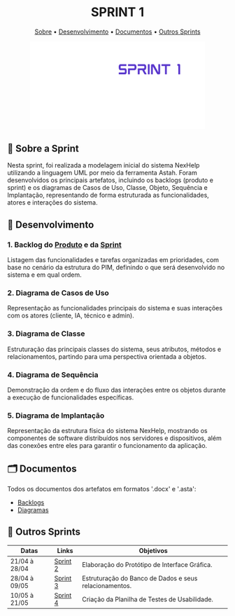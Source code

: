 <h1 align="center" style="font-weight: bold;">SPRINT 1</h1>

<p align="center">
 <a href="#about">Sobre</a> • 
 <a href="#desenv">Desenvolvimento</a> • 
  <a href="#docs">Documentos</a> • 
  <a href="#calendar">Outros Sprints</a>
</p>

<p align="center">
    <img src="https://github.com/lucasconde16/pim3/blob/main/Imagens/sprint1_git.png" alt="NexHelp" width="400px">
</p>

<h2 id="about">📌 Sobre a Sprint</h2>

Nesta sprint, foi realizada a modelagem inicial do sistema NexHelp utilizando a linguagem UML por meio da ferramenta Astah. Foram desenvolvidos os principais artefatos, incluindo os backlogs (produto e sprint) e os diagramas de Casos de Uso, Classe, Objeto, Sequência e Implantação, representando de forma estruturada as funcionalidades, atores e interações do sistema.

<h2 id="desenv">📝 Desenvolvimento</h2>

### 1. Backlog do [Produto](https://github.com/lucasconde16/pim3/blob/Sprint-1/Backlogs/backlog_do_produto.pdf) e da [Sprint](https://github.com/lucasconde16/pim3/blob/Sprint-1/Backlogs/backlog_da_sprint.pdf)

Listagem das funcionalidades e tarefas organizadas em prioridades, com base no cenário da estrutura do PIM, definindo o que será desenvolvido no sistema e em qual ordem.

### 2. Diagrama de Casos de Uso

Representação as funcionalidades principais do sistema e suas interações com os atores (cliente, IA, técnico e admin).

### 3. Diagrama de Classe 

Estruturação das principais classes do sistema, seus atributos, métodos e relacionamentos, partindo para uma perspectiva orientada a objetos.

### 4. Diagrama de Sequência

Demonstração da ordem e do fluxo das interações entre os objetos durante a execução de funcionalidades específicas.

### 5. Diagrama de Implantação

Representação da estrutura física do sistema NexHelp, mostrando os componentes de software distribuídos nos servidores e dispositivos, além das conexões entre eles para garantir o funcionamento da aplicação.

<h2 id="docs">🗂️ Documentos</h2>

Todos os documentos dos artefatos em formatos '.docx' e '.asta':
- [Backlogs](https://github.com/lucasconde16/pim3/tree/Sprint-1/Backlogs) 
- [Diagramas](https://github.com/lucasconde16/pim3/tree/Sprint-1/Diagramas) 

<h2 id="calendar">📅 Outros Sprints</h2>

| Datas | Links | Objetivos            
|----------------------|-------------------|----------------------------------
| 21/04 à 28/04 | [Sprint 2](https://github.com/lucasconde16/pim3/tree/Sprint-2) | Elaboração do Protótipo de Interface Gráfica.
| 28/04 à 09/05 | [Sprint 3](https://github.com/lucasconde16/pim3/tree/Sprint-3) | Estruturação do Banco de Dados e seus relacionamentos.
| 10/05 à 21/05 | [Sprint 4](https://github.com/lucasconde16/pim3/tree/Sprint-4) | Criação da Planilha de Testes de Usabilidade.
